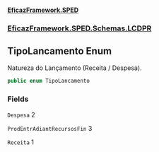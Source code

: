 #### [EficazFramework.SPED](EficazFrameworkSPED.md 'EficazFramework SPED')
### [EficazFramework.SPED.Schemas.LCDPR](EficazFramework.SPED.Schemas.LCDPR.md 'EficazFramework.SPED.Schemas.LCDPR')

## TipoLancamento Enum

Natureza do Lançamento (Receita / Despesa).

```csharp
public enum TipoLancamento
```
### Fields

<a name='EficazFramework.SPED.Schemas.LCDPR.TipoLancamento.Despesa'></a>

`Despesa` 2

<a name='EficazFramework.SPED.Schemas.LCDPR.TipoLancamento.ProdEntrAdiantRecursosFin'></a>

`ProdEntrAdiantRecursosFin` 3

<a name='EficazFramework.SPED.Schemas.LCDPR.TipoLancamento.Receita'></a>

`Receita` 1